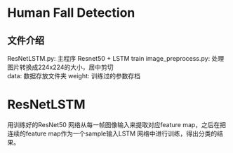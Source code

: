 # Human Fall Detection

## 文件介绍  
ResNetLSTM.py: 主程序 Resnet50 + LSTM train
image_preprocess.py:  处理图片转换成224x224的大小，居中剪切  
data: 数据存放文件夹
weight: 训练过的参数存档 

# ResNetLSTM

用训练好的ResNet50 网络从每一帧图像输入来提取对应feature map，之后在把连续的feature map作为一个sample输入LSTM 网络中进行训练，得出分类的结果。
